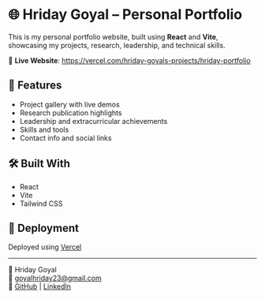 # 🌐 Hriday Goyal – Personal Portfolio

This is my personal portfolio website, built using **React** and **Vite**, showcasing my projects, research, leadership, and technical skills.

🔗 **Live Website**: https://vercel.com/hriday-goyals-projects/hriday-portfolio

## 📁 Features

- Project gallery with live demos
- Research publication highlights
- Leadership and extracurricular achievements
- Skills and tools
- Contact info and social links

## 🛠️ Built With

- React
- Vite
- Tailwind CSS

## 🚀 Deployment

Deployed using [Vercel](https://vercel.com)

---

👤 Hriday Goyal  
📧 goyalhriday23@gmail.com  
🔗 [GitHub](https://github.com/hriday-goyal) | [LinkedIn](https://linked)
